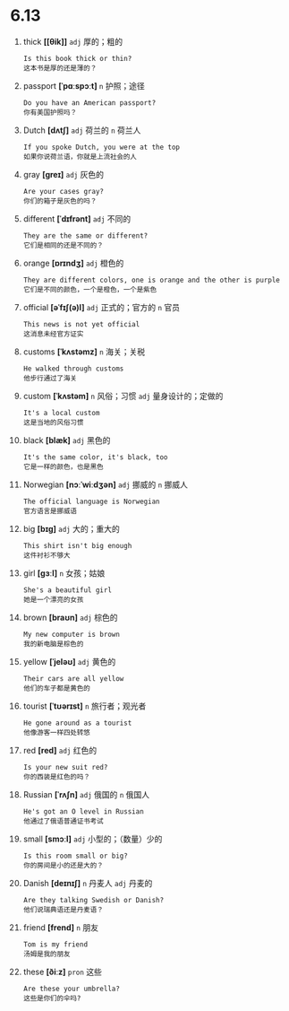 # 6.13


1. thick **[[θik]]** `adj` 厚的；粗的
    ```
    Is this book thick or thin?
    这本书是厚的还是薄的？
    ```

2. passport **[ˈpɑːspɔːt]** `n` 护照；途径
    ```
    Do you have an American passport?
    你有美国护照吗？
    ```

3. Dutch **[dʌtʃ]** `adj` 荷兰的 `n` 荷兰人
    ```
    If you spoke Dutch, you were at the top
    如果你说荷兰语，你就是上流社会的人
    ```

4. gray **[ɡreɪ]** `adj` 灰色的
    ```
    Are your cases gray?
    你们的箱子是灰色的吗？
    ```

5. different **[ˈdɪfrənt]** `adj` 不同的
    ```
    They are the same or different?
    它们是相同的还是不同的？
    ```

6. orange **[ɒrɪndʒ]** `adj` 橙色的
    ```
    They are different colors, one is orange and the other is purple
    它们是不同的颜色，一个是橙色，一个是紫色
    ```

7. official **[əˈfɪʃ(ə)l]** `adj` 正式的；官方的 `n` 官员
    ```
    This news is not yet official
    这消息未经官方证实
    ```

8. customs **[ˈkʌstəmz]** `n` 海关；关税
    ```
    He walked through customs
    他步行通过了海关
    ```

9. custom **[ˈkʌstəm]** `n` 风俗；习惯 `adj` 量身设计的；定做的
    ```
    It's a local custom
    这是当地的风俗习惯
    ```

10. black **[blæk]** `adj` 黑色的
    ```
    It's the same color, it's black, too
    它是一样的颜色，也是黑色
    ```

11. Norwegian **[nɔːˈwiːdʒən]** `adj` 挪威的 `n` 挪威人
    ```
    The official language is Norwegian
    官方语言是挪威语
    ```

12. big **[bɪɡ]** `adj` 大的；重大的
    ```
    This shirt isn't big enough
    这件衬衫不够大
    ```

13. girl **[ɡɜːl]** `n` 女孩；姑娘
    ```
    She's a beautiful girl
    她是一个漂亮的女孩
    ```

14. brown **[braʊn]** `adj` 棕色的
    ```
    My new computer is brown
    我的新电脑是棕色的
    ```

15. yellow **[ˈjeləʊ]** `adj` 黄色的
    ```
    Their cars are all yellow
    他们的车子都是黄色的
    ```

16. tourist **[ˈtʊərɪst]** `n` 旅行者；观光者
    ```
    He gone around as a tourist
    他像游客一样四处转悠
    ```

17. red **[red]** `adj` 红色的
    ```
    Is your new suit red?
    你的西装是红色的吗？
    ```

18. Russian **[ˈrʌʃn]** `adj` 俄国的 `n` 俄国人
    ```
    He's got an O level in Russian
    他通过了俄语普通证书考试
    ```

19. small **[smɔːl]** `adj` 小型的；（数量）少的
    ```
    Is this room small or big?
    你的房间是小的还是大的？
    ```

20. Danish **[deɪnɪʃ]** `n` 丹麦人 `adj` 丹麦的
    ```
    Are they talking Swedish or Danish?
    他们说瑞典语还是丹麦语？
    ```

21. friend **[frend]** `n` 朋友
    ```
    Tom is my friend
    汤姆是我的朋友
    ```

22. these **[ðiːz]** `pron` 这些
    ```
    Are these your umbrella?
    这些是你们的伞吗?
    ```
